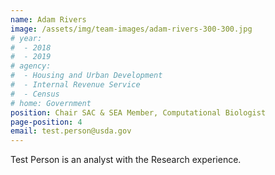 ```yaml
---
name: Adam Rivers
image: /assets/img/team-images/adam-rivers-300-300.jpg
# year:
#  - 2018
#  - 2019
# agency:   
#  - Housing and Urban Development
#  - Internal Revenue Service
#  - Census
# home: Government
position: Chair SAC & SEA Member, Computational Biologist
page-position: 4
email: test.person@usda.gov
---
```


Test Person is an analyst with the Research experience.
